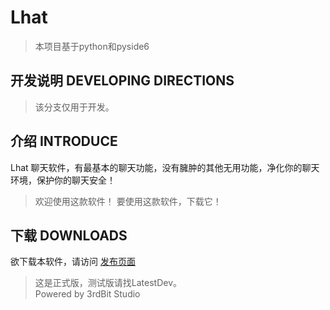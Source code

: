 # Lhat
> 本项目基于python和pyside6

## 开发说明 DEVELOPING DIRECTIONS  
> 该分支仅用于开发。  
## 介绍 INTRODUCE  
Lhat 聊天软件，有最基本的聊天功能，没有臃肿的其他无用功能，净化你的聊天环境，保护你的聊天安全！ 
> 欢迎使用这款软件！ 
> 要使用这款软件，下载它！  
## 下载 DOWNLOADS
欲下载本软件，请访问 [发布页面](https://github.com/ThirdBlood/Lhat/releases/tag/Alpha)
> 这是正式版，测试版请找LatestDev。  
Powered by 3rdBit Studio  
